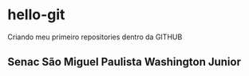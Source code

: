 # hello-git
Criando meu primeiro repositories dentro da GITHUB

## Senac São Miguel Paulista Washington Junior